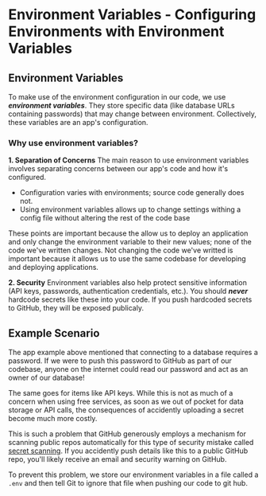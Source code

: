 # Environment Variables - Configuring Environments with Environment Variables
## Environment Variables
To make use of the environment configuration in our code, we use ***environment variables***. They store specific data (like database URLs containing passwords) that may change between environment. Collectively, these variables are an app's configuration.

### Why use environment variables?
**1. Separation of Concerns**
The main reason to use environment variables involves separating concerns between our app's code and how it's configured. 
* Configuration varies with environments; source code generally does not.
* Using environment variables allows up to change settings withing a config file without altering the rest of the code base 

These points are important because the allow us to deploy an application and only change the environment variable to their new values; none of the code we've written changes. Not changing the code we've writted is important because it allows us to use the same codebase for developing and deploying applications. 

**2. Security**
Environment variables also help protect sensitive information (API keys, passwords, authentication credentials, etc.). You should ***never*** hardcode secrets like these into your code. If you push hardcoded secrets to GitHub, they will be exposed publicaly.

## Example Scenario
The app example above mentioned that connecting to a database requires a password. If we were to push this password to GitHub as part of our codebase, anyone on the internet could read our password and act as an owner of our database!

The same goes for items like API keys. While this is not as much of a concern when using free services, as soon as we out of pocket for data storage or API calls, the consequences of accidently uploading a secret become much more costly. 

This is such a problem that GitHub generously employs a mechanism for scanning public repos automatically for this type of security mistake called [secret scanning](https://docs.github.com/en/code-security/secret-scanning/introduction/about-secret-scanning). If you accidently push details like this to a public GitHub repo, you'll likely receive an email and security warning on GitHub.

To prevent this problem, we store our environment variables in a file called a `.env` and then tell Git to ignore that file when pushing our code to git hub. 


